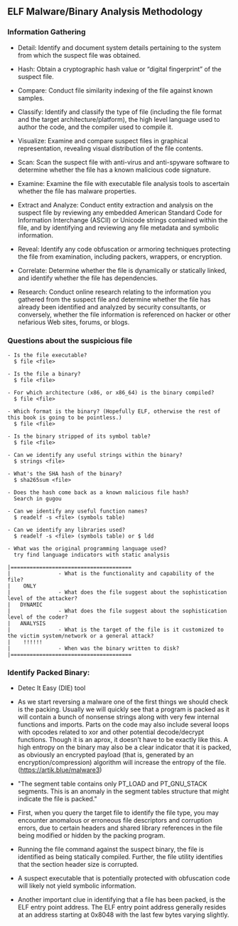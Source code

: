 ## ELF Malware/Binary Analysis Methodology

### Information Gathering

* Detail: Identify and document system details pertaining to the system from which the suspect file was obtained.

* Hash: Obtain a cryptographic hash value or “digital fingerprint” of the suspect file.

* Compare: Conduct file similarity indexing of the file against known samples.

* Classify: Identify and classify the type of file (including the file format and the target architecture/platform), the high level language used to author the code, and the compiler used to compile it.

* Visualize: Examine and compare suspect files in graphical representation, revealing visual distribution of the file contents.

* Scan: Scan the suspect file with anti-virus and anti-spyware software to determine whether the file has a known malicious code signature.

* Examine: Examine the file with executable file analysis tools to ascertain whether the file has malware properties.

* Extract and Analyze: Conduct entity extraction and analysis on the suspect file by reviewing any embedded American Standard Code for Information Interchange (ASCII) or Unicode strings contained within the file, and by identifying and reviewing any file metadata and symbolic information.

* Reveal: Identify any code obfuscation or armoring techniques protecting the file from examination, including packers, wrappers, or encryption.

* Correlate: Determine whether the file is dynamically or statically linked, and identify whether the file has dependencies.

* Research: Conduct online research relating to the information you gathered from the suspect file and determine whether the file has already been identified and analyzed by security consultants, or conversely, whether the file information is referenced on hacker or other nefarious Web sites, forums, or blogs.


### Questions about the suspicious file
```
- Is the file executable?
  $ file <file>

- Is the file a binary?
  $ file <file>

- For which architecture (x86, or x86_64) is the binary compiled?
  $ file <file>

- Which format is the binary? (Hopefully ELF, otherwise the rest of this book is going to be pointless.)
  $ file <file>

- Is the binary stripped of its symbol table?
  $ file <file>

- Can we identify any useful strings within the binary?
  $ strings <file>

- What's the SHA hash of the binary?
  $ sha265sum <file>

- Does the hash come back as a known malicious file hash?
  Search in gugou

- Can we identify any useful function names?
  $ readelf -s <file> (symbols table)
  
- Can we identify any libraries used?
  $ readelf -s <file> (symbols table) or $ ldd  

- What was the original programming language used?
  try find language indicators with static analysis
  
|======================================
|               - What is the functionality and capability of the file?
|    ONLY           
|               - What does the file suggest about the sophistication level of the attacker?
|   DYNAMIC           
|               - What does the file suggest about the sophistication level of the coder?
|   ANALYSIS            
|               - What is the target of the file is it customized to the victim system/network or a general attack?
|    !!!!!!
|               - When was the binary written to disk?
|======================================
```


### Identify Packed Binary: 

* Detec It Easy (DIE) tool

* As we start reversing a malware one of the first things we should check is the packing. Usually we will quickly see that a program is packed as it will contain a bunch of nonsense strings along with very few internal functions and imports. Parts on the code may also include several loops with opcodes related to xor and other potential decode/decrypt functions. Though it is an aprox, it doesn’t have to be exactly like this.
A high entropy on the binary may also be a clear indicator that it is packed, as obviously an encrypted payload (that is, generated by an encryption/compression) algorithm will increase the entropy of the file. (https://artik.blue/malware3)

* "The segment table contains only PT_LOAD and PT_GNU_STACK segments. This is an anomaly in the segment tables structure that might indicate the file is packed."

* First, when you query the target file to identify the file type, you may
encounter anomalous or erroneous file descriptors and corruption errors,
due to certain headers and shared library references in the file being
modified or hidden by the packing program. 

* Running the file command against the suspect binary, the file is identified as being statically 
compiled. Further, the file utility identifies that the section header size is corrupted.

* A suspect executable that is potentially protected with obfuscation code will likely not yield symbolic information.

* Another important clue in identifying that a file has been packed, is the
ELF entry point address. The ELF entry point address generally resides
at an address starting at 0x8048 with the last few bytes varying slightly.
